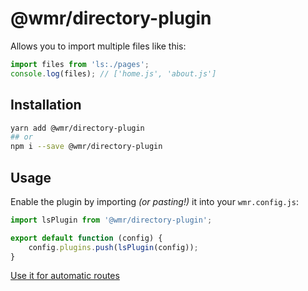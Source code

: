 # @wmr/directory-plugin

Allows you to import multiple files like this:

```js
import files from 'ls:./pages';
console.log(files); // ['home.js', 'about.js']
```

## Installation

```sh
yarn add @wmr/directory-plugin
## or
npm i --save @wmr/directory-plugin
```

## Usage

Enable the plugin by importing _(or pasting!)_ it into your `wmr.config.js`:

```js
import lsPlugin from '@wmr/directory-plugin';

export default function (config) {
	config.plugins.push(lsPlugin(config));
}
```

[Use it for automatic routes](https://github.com/preactjs/wmr/wiki/Configuration-Recipes#filesystem-based-routing--page-component-loading-)
